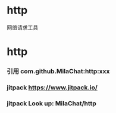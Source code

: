 # http
网络请求工具

# http
### 引用 com.github.MilaChat:http:xxx
### jitpack https://www.jitpack.io/
### jitpack Look up: MilaChat/http

